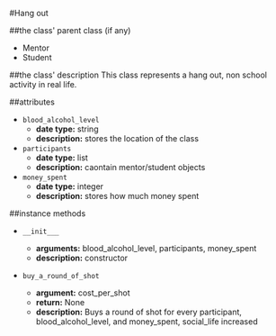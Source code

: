 #Hang out

##the class' parent class (if any)
* Mentor
* Student

##the class' description
This class represents a hang out, non school activity in real life.

##attributes
* `blood_alcohol_level`
    * **date type:** string
    * **description:** stores the location of the class
* `participants`
    * **date type:** list
    * **description:** caontain mentor/student objects
* `money_spent`
    * **date type:** integer
    * **description:** stores how much money spent


##instance methods 
* `__init___`
    * **arguments:** blood_alcohol_level, participants, money_spent
    * **description:** constructor

* `buy_a_round_of_shot`
    * **argument:** cost_per_shot
    * **return:** None
    * **description:** Buys a round of shot for every participant,
    blood_alcohol_level, and money_spent, social_life increased